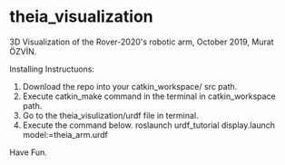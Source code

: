 # theia_visualization
3D Visualization of the Rover-2020's robotic arm, October 2019, Murat ÖZVİN.

Installing Instructuons:

1. Download the repo into your catkin_workspace/ src path.
2. Execute catkin_make command in the terminal in catkin_workspace path.
3. Go to the theia_visulization/urdf file in terminal.
4. Execute the command below.
roslaunch urdf_tutorial display.launch model:=theia_arm.urdf

Have Fun.

